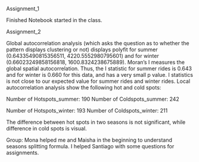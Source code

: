 Assignment_1

Finished Notebook started in the class. 

Assignment_2

Global autocorrelation analysis (which asks the question as to whether the pattern displays clustering or not) displays 
polyfit for summer (0.64335490815356511, 4220.5552980795601) and for winter (0.66023249858156818, 1600.8324238675889).
Moran’s I measures the global spatial autocorrelation. Thus, the I statistic for summer rides is 0.643 and for winter is 0.660
for this data, and has a very small p value. I statistics is not close to our expected value for summer rides and winter rides. 
Local autocorrelation analysis show the following hot and cold spots:

Number of Hotspots_summer: 190
Number of Coldspots_summer: 242

Number of Hotspots_winter: 193
Number of Coldspots_winter: 211

The difference between hot spots in two seasons is not significant, while difference in cold spots is visual.    

Group: Mona helped me and Maisha in the beginning to understand seasons splitting formula. I helped Santiago with some questions for assignments.     
